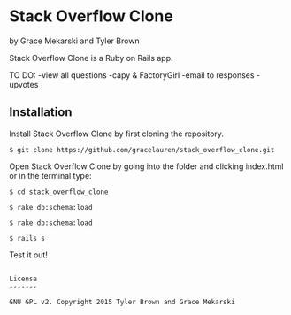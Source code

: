 Stack Overflow Clone
==============

by Grace Mekarski and Tyler Brown

Stack Overflow Clone is a Ruby on Rails app.


TO DO:
-view all questions
-capy & FactoryGirl
-email to responses
-upvotes

Installation
------------

Install Stack Overflow Clone by first cloning the repository.  
```
$ git clone https://github.com/gracelauren/stack_overflow_clone.git
```

Open Stack Overflow Clone by going into the folder and clicking index.html or in the terminal type:
```
$ cd stack_overflow_clone
```
```
$ rake db:schema:load
```
```
$ rake db:schema:load
```
```
$ rails s
```

Test it out!
```

License
-------

GNU GPL v2. Copyright 2015 Tyler Brown and Grace Mekarski
